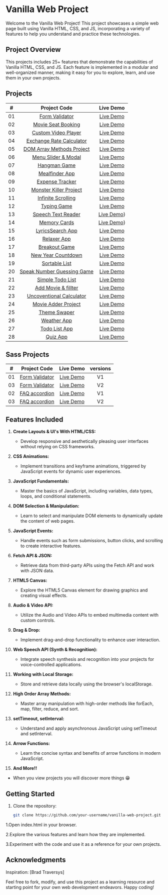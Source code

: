 # Vanilla Web Project

Welcome to the Vanilla Web Project! This project showcases a simple web page built using Vanilla HTML, CSS, and JS, incorporating a variety of features to help you understand and practice these technologies.

## Project Overview

This projects includes 25+ features that demonstrate the capabilities of Vanilla HTML, CSS, and JS. Each feature is implemented in a modular and well-organized manner, making it easy for you to explore, learn, and use them in your own projects.

## Projects

|  #  |                          Project Code                           |                         Live Demo                                              |
| :-: | :-------------------------------------------------------------: | :-----------------------------------------------------------------------------:|
| 01  |         [Form Validator](./Projects/01-form-validator/)         |   [Live Demo](https://form-validator-login.netlify.app)                        |
| 02  |     [Movie Seat Booking](./Projects/02-movie-seat-booking/)     | [Live Demo](https://cool-movie-seat-booking.netlify.app)                       |
| 03  |    [Custom Video Player](./Projects/03-custom-video-player/)    | [Live Demo](https://custom-video-player-relaxing.netlify.app)                  |
| 04  |    [Exchange Rate Calculator](./Projects/04-exchange-rate/)     |    [Live Demo](https://exchange-rate-calculator-cool-theme.netlify.app)        |
| 05  |  [DOM Array Methods Project](./Projects/05-dOM-array-methods/)  |  [Live Demo](https://dom-array-method-money.netlify.app)                       |
| 06  |     [Menu Slider & Modal](./Projects/06-modal-menu-slider/)     |  [Live Demo](https://menu-slider-be-healthy.netlify.app)                       |
| 07  |             [Hangman Game](./Projects/07-hangman/)              |       [Live Demo](https://hangaman-cool-game.netlify.app)                      |
| 08  |          [Mealfinder App](./Projects/08-meal-finder/)           |     [Live Demo](https://search-you-meal.netlify.app)                           |
| 09  |        [Expense Tracker](./Projects/09-expense-tracker/)        |  [Live Demo](https://expense-tracker-for-you.netlify.app)                      |
| 10  | [Monster Killer Project](./Projects/10-monster-killer-project/) |    [Live Demo](https://monster-killer-project.netlify.app)                     |
| 11  |     [Infinite Scrolling](./Projects/11-infinite-scrolling/)     |    [Live Demo](https://infinete-scroll-posts.netlify.app)                      |
| 12  |             [Typing Game](./Projects/12-type-game/)             |      [Live Demo](https://typing-game-set-difficulty.netlify.app)               |
| 13  |     [Speech Text Reader](./Projects/13-speech-text-reader/)     | [Live Demo](https://speech-text-reader-help-the-community.netlify.app))        |
| 14  |           [Memory Cards](./Projects/14-memory-cards/)           |    [Live Demo](https://memory-card-study-with-me.netlify.app))                 |
| 15  |        [LyricsSearch App](./Projects/15-lyrics-search/)         |    [Live Demo](https://lyrics-search-api-practice.netlify.app)                 |
| 16  |              [Relaxer App](./Projects/16-relaxer/)              |      [Live Demo](https://relaxer-app-chill.netlify.app)                        |
| 17  |            [Breakout Game](./Projects/17-breakout/)             |      [Live Demo](https://breakout-cool-game.netlify.app)                       |
| 18  |     [New Year Countdown](./Projects/18-new-year-countdown/)     | [Live Demo](https://cool-new-year-count-down.netlify.app)                      |
| 19  |          [Sortable List](./Projects/19-sortable-list/)          |   [Live Demo](https://sortable-list-10-richest-people.netlify.app)             |
| 20  | [Speak Number Guessing Game](./Projects/20-speak-number-guess/) |    [Live Demo](https://speak-number-guessing-game-try-it-out.netlify.app)      |
| 21  | [Simple Todo List](./Projects/21-simple-todo-list/)             | [Live Demo](https://simple-todo-list-blue-theme.netlify.app)                   |
| 22  | [Add Movie & fillter](./Projects/22-movie-adder-project/)       |    [Live Demo](https://add-movie-project.netlify.app)                          |
| 23  | [Uncoventional Calculator](./Projects/23-unconventional-calculator/)   |    [Live Demo](https://uncoventional-calculator.netlify.app)            |
| 24  | [Movie Adder Project](./Projects/24-add-movie-obj/)             |    [Live Demo](https://movie-adder-project.netlify.app)                        |
| 25  | [Theme Swaper](Projects/25-lightDark-theme-toggle)              |    [Live Demo](https://theme-swaper.netlify.app/)                              |
| 26  | [Weather App](Projects/26-weather-app)                          |    [Live Demo](https://weather-app-oi.netlify.app/)                            |
| 27  | [Todo List App](Projects/27-todo-list-app)                      |    [Live Demo](https://todo-list-app-oi.netlify.app/)                          |
| 28  | [Quiz App](Projects/28-quiz-app)                                |    [Live Demo](https://quiz-app-oi.netlify.app/)                               |

## Sass Projects
|  #  |                          Project Code                           |                         Live Demo                                               |   versions  |
| :-: | :-------------------------------------------------------------: | :-----------------------------------------------------------------------------: |  :--------: |
| 01  |  [Form Validator](Projects/SASS-Projects/form-validator-v1)     |   [Live Demo](https://form-validator-login.netlify.app)                         |       V1    |
| 03  |  [Form Validator](Projects/SASS-Projects/form-validator-v2)     |   [Live Demo](https://form-validator-v2.netlify.app/)                           |       V2    |
| 02  |  [FAQ accordion](Projects/SASS-Projects/faq-accordion-v1)       |   [Live Demo](https://faq-accordion-oi.netlify.app/)                            |       V1    |
| 03  |  [FAQ accordion](Projects/SASS-Projects/faq-accordion-v2)       |   [Live Demo](https://faq-accordion-v2.netlify.app/)                            |       V2    |


## Features Included

1. **Create Layouts & UI's With HTML/CSS:**
   - Develop responsive and aesthetically pleasing user interfaces without relying on CSS frameworks.

2. **CSS Animations:**
   - Implement transitions and keyframe animations, triggered by JavaScript events for dynamic user experiences.

3. **JavaScript Fundamentals:**
   - Master the basics of JavaScript, including variables, data types, loops, and conditional statements.

4. **DOM Selection & Manipulation:**
   - Learn to select and manipulate DOM elements to dynamically update the content of web pages.

5. **JavaScript Events:**
   - Handle events such as form submissions, button clicks, and scrolling to create interactive features.

6. **Fetch API & JSON:**
   - Retrieve data from third-party APIs using the Fetch API and work with JSON data.

7. **HTML5 Canvas:**
   - Explore the HTML5 Canvas element for drawing graphics and creating visual effects.

8. **Audio & Video API:**
   - Utilize the Audio and Video APIs to embed multimedia content with custom controls.

9. **Drag & Drop:**
   - Implement drag-and-drop functionality to enhance user interaction.

10. **Web Speech API (Synth & Recognition):**
    - Integrate speech synthesis and recognition into your projects for voice-controlled applications.

11. **Working with Local Storage:**
    - Store and retrieve data locally using the browser's localStorage.

12. **High Order Array Methods:**
    - Master array manipulation with high-order methods like forEach, map, filter, reduce, and sort.

13. **setTimeout, setInterval:**
    - Understand and apply asynchronous JavaScript using setTimeout and setInterval.

14. **Arrow Functions:**
    - Learn the concise syntax and benefits of arrow functions in modern JavaScript.

15. **And More!!**
   - When you view projects you will discover more things 😁
      
## Getting Started

1. Clone the repository:
   ```bash
   git clone https://github.com/your-username/vanilla-web-project.git
   
1.Open index.html in your browser.

2.Explore the various features and learn how they are implemented.

3.Experiment with the code and use it as a reference for your own projects.

## Acknowledgments
Inspiration: [Brad Traversys]

Feel free to fork, modify, and use this project as a learning resource and starting point for your own web development endeavors. Happy coding!
